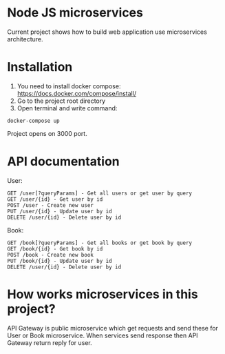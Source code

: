 # Node JS microservices

Current project shows how to build web application use microservices architecture.

# Installation
1. You need to install docker compose: https://docs.docker.com/compose/install/
2. Go to the project root directory
3. Open terminal and write command:
````
docker-compose up
````
Project opens on 3000 port.

# API documentation
User:
```
GET /user[?queryParams] - Get all users or get user by query
GET /user/{id} - Get user by id
POST /user - Create new user
PUT /user/{id} - Update user by id
DELETE /user/{id} - Delete user by id
```
Book:
````
GET /book[?queryParams] - Get all books or get book by query
GET /book/{id} - Get book by id
POST /book - Create new book
PUT /book/{id} - Update user by id
DELETE /user/{id} - Delete user by id
````

# How works microservices in this project?
API Gateway is public microservice which get requests and send these for User or Book microservice. When services send response then API Gateway return reply for user.

